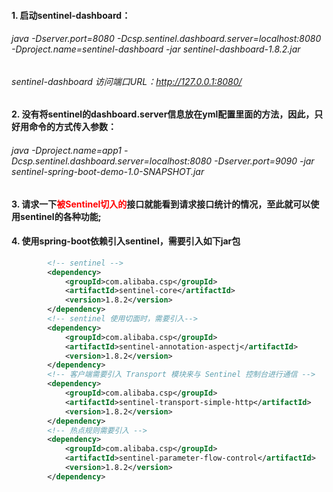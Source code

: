 #### 1. 启动sentinel-dashboard：
###### java -Dserver.port=8080 -Dcsp.sentinel.dashboard.server=localhost:8080 -Dproject.name=sentinel-dashboard -jar sentinel-dashboard-1.8.2.jar 
###### sentinel-dashboard 访问端口URL：http://127.0.0.1:8080/
#### 2. 没有将sentinel的dashboard.server信息放在yml配置里面的方法，因此，只好用命令的方式传入参数：
###### java -Dproject.name=app1 -Dcsp.sentinel.dashboard.server=localhost:8080 -Dserver.port=9090 -jar sentinel-spring-boot-demo-1.0-SNAPSHOT.jar
#### 3. 请求一下<font color=red>被Sentinel切入的</font>接口就能看到请求接口统计的情况，至此就可以使用sentinel的各种功能;
#### 4. 使用spring-boot依赖引入sentinel，需要引入如下jar包
```xml
        <!-- sentinel -->
        <dependency>
            <groupId>com.alibaba.csp</groupId>
            <artifactId>sentinel-core</artifactId>
            <version>1.8.2</version>
        </dependency>
        <!-- sentinel 使用切面时，需要引入-->
        <dependency>
            <groupId>com.alibaba.csp</groupId>
            <artifactId>sentinel-annotation-aspectj</artifactId>
            <version>1.8.2</version>
        </dependency>
        <!-- 客户端需要引入 Transport 模块来与 Sentinel 控制台进行通信 -->
        <dependency>
            <groupId>com.alibaba.csp</groupId>
            <artifactId>sentinel-transport-simple-http</artifactId>
            <version>1.8.2</version>
        </dependency>
        <!-- 热点规则需要引入 -->
        <dependency>
            <groupId>com.alibaba.csp</groupId>
            <artifactId>sentinel-parameter-flow-control</artifactId>
            <version>1.8.2</version>
        </dependency>
```